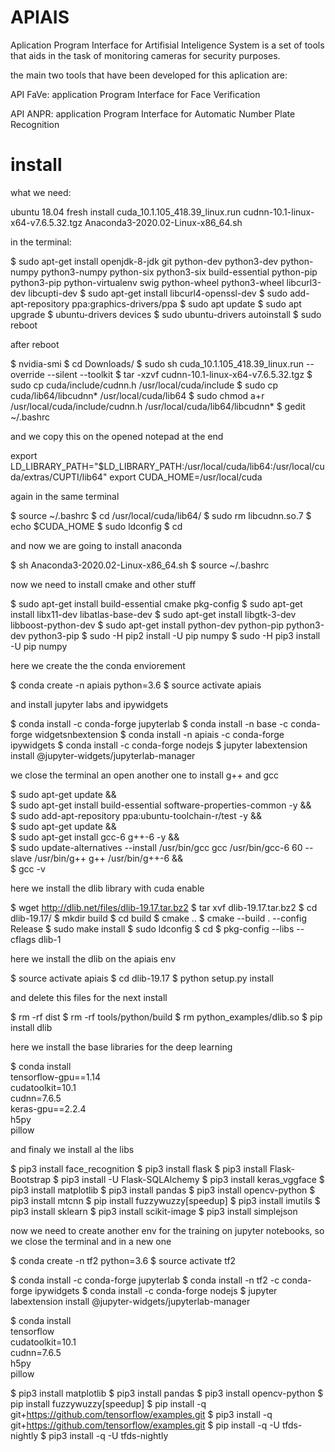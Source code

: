 # APIAIS
Aplication Program Interface for Artifisial Inteligence System is a set of tools that aids in the task of monitoring cameras for security purposes. 

the main two tools that have been developed for this aplication are:

API FaVe: application Program Interface for Face Verification

API ANPR: application Program Interface for Automatic Number Plate Recognition

# install

what we need:

ubuntu 18.04 fresh install
cuda_10.1.105_418.39_linux.run
cudnn-10.1-linux-x64-v7.6.5.32.tgz
Anaconda3-2020.02-Linux-x86_64.sh

in the terminal:

   $ sudo apt-get install openjdk-8-jdk git python-dev python3-dev python-numpy python3-numpy python-six python3-six build-essential python-pip python3-pip python-virtualenv swig python-wheel python3-wheel libcurl3-dev libcupti-dev
  $  sudo apt-get install libcurl4-openssl-dev
  $ sudo add-apt-repository ppa:graphics-drivers/ppa
  $ sudo apt update
  $ sudo apt upgrade
  $ ubuntu-drivers devices
  $ sudo ubuntu-drivers autoinstall
  $ sudo reboot
  
after reboot
  
 $ nvidia-smi
 $ cd Downloads/
 $ sudo sh cuda_10.1.105_418.39_linux.run --override --silent --toolkit
 $ tar -xzvf cudnn-10.1-linux-x64-v7.6.5.32.tgz
 $ sudo cp cuda/include/cudnn.h /usr/local/cuda/include
 $ sudo cp cuda/lib64/libcudnn* /usr/local/cuda/lib64
 $ sudo chmod a+r /usr/local/cuda/include/cudnn.h /usr/local/cuda/lib64/libcudnn*
 $ gedit ~/.bashrc

and we copy this on the opened notepad at the end

  export LD_LIBRARY_PATH="$LD_LIBRARY_PATH:/usr/local/cuda/lib64:/usr/local/cuda/extras/CUPTI/lib64"
  export CUDA_HOME=/usr/local/cuda
  
 again in the same terminal
  
 $ source ~/.bashrc
 $ cd /usr/local/cuda/lib64/
 $ sudo rm libcudnn.so.7
 $ echo $CUDA_HOME
 $ sudo ldconfig
 $ cd

and now we are going to install anaconda

 $ sh Anaconda3-2020.02-Linux-x86_64.sh
 $ source ~/.bashrc

now we need to install cmake and other stuff

 $ sudo apt-get install build-essential cmake pkg-config
 $ sudo apt-get install libx11-dev libatlas-base-dev
 $ sudo apt-get install libgtk-3-dev libboost-python-dev
 $ sudo apt-get install python-dev python-pip python3-dev python3-pip
 $ sudo -H pip2 install -U pip numpy
 $ sudo -H pip3 install -U pip numpy

here we create the the conda enviorement

 $ conda create -n apiais python=3.6
 $ source activate apiais
     
and install jupyter labs and ipywidgets

 $ conda install -c conda-forge jupyterlab
 $ conda install -n base -c conda-forge widgetsnbextension
 $ conda install -n apiais -c conda-forge ipywidgets
 $ conda install -c conda-forge nodejs
 $ jupyter labextension install @jupyter-widgets/jupyterlab-manager

we close the terminal an open another one to install g++ and gcc

 $ sudo apt-get update && \
 $ sudo apt-get install build-essential software-properties-common -y && \
 $ sudo add-apt-repository ppa:ubuntu-toolchain-r/test -y && \
 $ sudo apt-get update && \
 $ sudo apt-get install gcc-6 g++-6 -y && \
 $ sudo update-alternatives --install /usr/bin/gcc gcc /usr/bin/gcc-6 60 --slave /usr/bin/g++ g++ /usr/bin/g++-6 && \
 $ gcc -v

here we install the dlib library with cuda enable 

 $ wget http://dlib.net/files/dlib-19.17.tar.bz2
 $ tar xvf dlib-19.17.tar.bz2
 $ cd dlib-19.17/
 $ mkdir build
 $ cd build
 $ cmake ..
 $ cmake --build . --config Release
 $ sudo make install
 $ sudo ldconfig
 $ cd 
 $ pkg-config --libs --cflags dlib-1
 
 here we install the dlib on the apiais env
 
 $ source activate apiais
 $ cd dlib-19.17
 $ python setup.py install

and delete this files for the next install

 $ rm -rf dist
 $ rm -rf tools/python/build
 $ rm python_examples/dlib.so
 $ pip install dlib

here we install the base libraries for the deep learning 

$ conda install \
  tensorflow-gpu==1.14 \
  cudatoolkit=10.1 \
  cudnn=7.6.5 \
  keras-gpu==2.2.4 \
  h5py \
  pillow

and finaly we install al the libs

 $ pip3 install face_recognition
 $ pip3 install flask
 $ pip3 install Flask-Bootstrap
 $ pip3 install -U Flask-SQLAlchemy
 $ pip3 install keras_vggface
 $ pip3 install matplotlib
 $ pip3 install pandas
 $ pip3 install opencv-python
 $ pip3 install mtcnn
 $ pip install fuzzywuzzy[speedup]
 $ pip3 install imutils
 $ pip3 install sklearn
 $ pip3 install scikit-image
 $ pip3 install simplejson

now we need to create another env for the training on jupyter notebooks, so we close the terminal and in a new one

 $ conda create -n tf2 python=3.6
 $ source activate  tf2
  
 $ conda install -c conda-forge jupyterlab
 $ conda install -n tf2 -c conda-forge ipywidgets
 $ conda install -c conda-forge nodejs
 $ jupyter labextension install @jupyter-widgets/jupyterlab-manager

$ conda install \
  tensorflow\
  cudatoolkit=10.1 \
  cudnn=7.6.5 \
  h5py \
  pillow
  
 $ pip3 install matplotlib
 $ pip3 install pandas
 $ pip3 install opencv-python
 $ pip install fuzzywuzzy[speedup]
 $ pip install -q git+https://github.com/tensorflow/examples.git
 $ pip3 install -q git+https://github.com/tensorflow/examples.git
 $ pip install -q -U tfds-nightly
 $ pip3 install -q -U tfds-nightly
